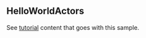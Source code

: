 ## HelloWorldActors

See [tutorial](https://microsoft.github.io/coyote/tutorials/actors/hello-world) content that goes with this sample.
